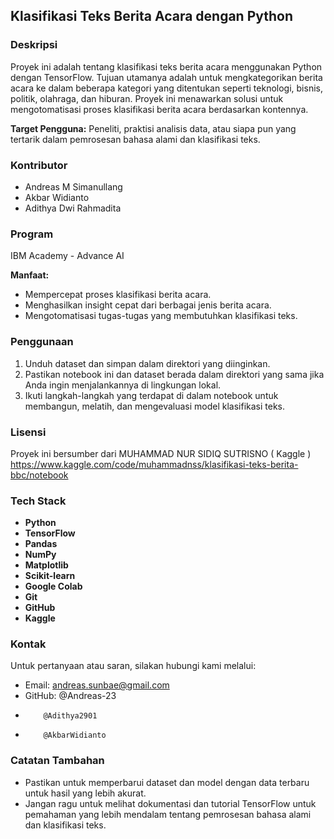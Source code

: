 ## Klasifikasi Teks Berita Acara dengan Python

### Deskripsi
Proyek ini adalah tentang klasifikasi teks berita acara menggunakan Python dengan TensorFlow. Tujuan utamanya adalah untuk mengkategorikan berita acara ke dalam beberapa kategori yang ditentukan seperti teknologi, bisnis, politik, olahraga, dan hiburan. Proyek ini menawarkan solusi untuk mengotomatisasi proses klasifikasi berita acara berdasarkan kontennya.

**Target Pengguna:** Peneliti, praktisi analisis data, atau siapa pun yang tertarik dalam pemrosesan bahasa alami dan klasifikasi teks.

### Kontributor
- Andreas M Simanullang
- Akbar Widianto
- Adithya Dwi Rahmadita

### Program
IBM Academy - Advance AI

**Manfaat:**
- Mempercepat proses klasifikasi berita acara.
- Menghasilkan insight cepat dari berbagai jenis berita acara.
- Mengotomatisasi tugas-tugas yang membutuhkan klasifikasi teks.

### Penggunaan
1. Unduh dataset dan simpan dalam direktori yang diinginkan.
2. Pastikan notebook ini dan dataset berada dalam direktori yang sama jika Anda ingin menjalankannya di lingkungan lokal.
3. Ikuti langkah-langkah yang terdapat di dalam notebook untuk membangun, melatih, dan mengevaluasi model klasifikasi teks.

### Lisensi
Proyek ini bersumber dari MUHAMMAD NUR SIDIQ SUTRISNO ( Kaggle )
https://www.kaggle.com/code/muhammadnss/klasifikasi-teks-berita-bbc/notebook

### Tech Stack
- **Python**
- **TensorFlow**
- **Pandas**
- **NumPy**
- **Matplotlib**
- **Scikit-learn**
- **Google Colab**
- **Git**
- **GitHub**
- **Kaggle**

### Kontak
Untuk pertanyaan atau saran, silakan hubungi kami melalui:
- Email: andreas.sunbae@gmail.com
- GitHub: @Andreas-23
-         @Adithya2901
-         @AkbarWidianto

### Catatan Tambahan
- Pastikan untuk memperbarui dataset dan model dengan data terbaru untuk hasil yang lebih akurat.
- Jangan ragu untuk melihat dokumentasi dan tutorial TensorFlow untuk pemahaman yang lebih mendalam tentang pemrosesan bahasa alami dan klasifikasi teks.
